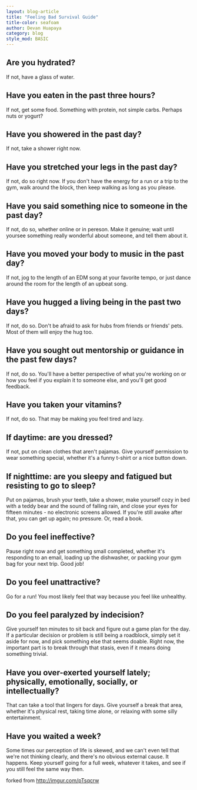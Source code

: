 ```yaml
---
layout: blog-article
title: "Feeling Bad Survival Guide"
title-color: seafoam
author: Devan Huapaya
category: blog
style_mod: BASIC
---
```


## Are you hydrated?
If not, have a glass of water.

## Have you eaten in the past three hours?
If not, get some food. Something with protein, not simple carbs. Perhaps nuts or
 yogurt?

## Have you showered in the past day?
If not, take a shower right now.

## Have you stretched your legs in the past day?
If not, do so right now. If you don't have the energy for a run or a trip to
the gym, walk around the block, then keep walking as long as you please.

## Have you said something nice to someone in the past day?
If not, do so, whether online or in pereson. Make it genuine; wait until yoursee something really wonderful about someone, and tell them about it.

## Have you moved your body to music in the past day?
If not, jog to the length of an EDM song at your favorite tempo, or just dance
around the room for the length of an upbeat song.

## Have you hugged a living being in the past two days?
If not, do so. Don't be afraid to ask for hubs from friends or friends' pets.
Most of them will enjoy the hug too.

## Have you sought out mentorship or guidance in the past few days?
If not, do so. You'll have a better perspective of what you're working on or how
you feel if you explain it to someone else, and you'll get good feedback.

## Have you taken your vitamins?
If not, do so. That may be making you feel tired and lazy.

## If daytime: are you dressed?
If not, put on clean clothes that aren't pajamas. Give yourself permission to
wear something special, whether it's a funny t-shirt or a nice button down.

## If nighttime: are you sleepy and fatigued but resisting to go to sleep?
Put on pajamas, brush your teeth, take a shower, make yourself cozy in bed with
a teddy bear and the sound of falling rain, and close your eyes for fifteen
minutes - no electronic screens allowed. If you're still awake after that, you
can get up again; no pressure. Or, read a book.

## Do you feel ineffective?
Pause right now and get something small completed, whether it's responding to an
email, loading up the dishwasher, or packing your gym bag for your next trip.
Good job!

## Do you feel unattractive?
Go for a run! You most likely feel that way because you feel like unhealthy.

## Do you feel paralyzed by indecision?
Give yourself ten minutes to sit back and figure out a game plan for the day. If
a particular decision or problem is still being a roadblock, simply set it aside
 for now, and pick something else that seems doable. Right now, the important
 part is to break through that stasis, even if it means doing something trivial.

## Have you over-exerted yourself lately; physically, emotionally, socially, or intellectually?
That can take a tool that lingers for days. Give yourself a break that area,
 whether it's physical rest, taking time alone, or relaxing with some silly
 entertainment.

## Have you waited a week?
Some times our perception of life is skewed, and we can't even tell that
we're not thinking clearly, and there's no obvious external cause. It happens.
Keep yourself going for a full week, whatever it takes, and see if you still
feel the same way then.

forked from http://imgur.com/pTsqcrw
